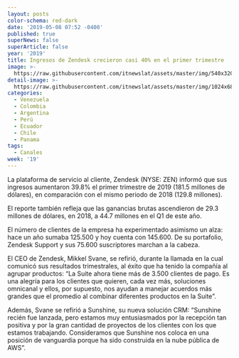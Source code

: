```yaml
---
layout: posts
color-schema: red-dark
date: '2019-05-08 07:52 -0400'
published: true
superNews: false
superArticle: false
year: '2019'
title: Ingresos de Zendesk crecieron casi 40% en el primer trimestre
image: >-
  https://raw.githubusercontent.com/itnewslat/assets/master/img/540x320/Ingresos-p.jpg
detail-image: >-
  https://raw.githubusercontent.com/itnewslat/assets/master/img/1024x680/Ingresos-g.jpg
categories:
  - Venezuela
  - Colombia
  - Argentina
  - Perú
  - Ecuador
  - Chile
  - Panama
tags:
  - Canales
week: '19'
---
```

La plataforma de servicio al cliente, Zendesk (NYSE: ZEN) informó que sus ingresos aumentaron 39.8% el primer trimestre de 2019 (181.5 millones de dólares), en comparación con el mismo periodo de 2018 (129.8 millones). 

El reporte también refleja que las ganancias brutas ascendieron de 29.3 millones de dólares, en 2018, a 44.7 millones en el Q1 de este año.

El número de clientes de la empresa ha experimentado asimismo un alza: hace un año sumaba 125.500 y hoy cuenta con 145.600. De su portafolio, Zendesk Support y sus 75.600 suscriptores marchan a la cabeza. 

El CEO de Zendesk, Mikkel Svane, se refirió, durante la llamada en la cual comunicó sus resultados trimestrales, al éxito que ha tenido la compañía al agrupar productos: “La Suite ahora tiene más de 3.500 clientes de pago. Es una alegría para los clientes que quieren, cada vez más, soluciones omnicanal y ellos, por supuesto, nos ayudan a manejar acuerdos más grandes que el promedio al combinar diferentes productos en la Suite”.

Además, Svane se refirió a Sunshine, su nueva solución CRM: “Sunshine recién fue lanzada, pero estamos muy entusiasmados por la recepción tan positiva y por la gran cantidad de proyectos de los clientes con los que estamos trabajando. Consideramos que Sunshine nos coloca en una posición de vanguardia porque ha sido construida en la nube pública de AWS”. 